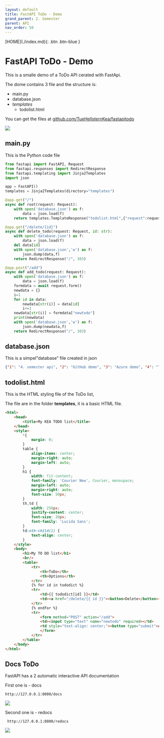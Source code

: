 ```yaml
---
layout: default
title: FastAPI ToDo - Demo
grand_parent: 2. Semester
parent: API
nav_order: 50
---
```


<span class="fs-1">
[HOME](./index.md){: .btn .btn-blue }
</span>

# FastAPI ToDo - Demo
This is a smalle demo of a ToDo API cerated with FastApi.

The dome contains 3 file and the structure is:

- main.py
- database.json
- *templates*
    - todolist.html

You can get the files at [github.com/TueHellsternKea/fastapitodo](https://github.com/TueHellsternKea/fastapitodo)

![](./_image/fastapitodo.jpg)

## main.py
This is the Python code file

```python
from fastapi import FastAPI, Request
from fastapi.responses import RedirectResponse
from fastapi.templating import Jinja2Templates
import json

app = FastAPI()
templates = Jinja2Templates(directory="templates")

@app.get("/")
async def root(request: Request):
    with open('database.json') as f:
        data = json.load(f)
    return templates.TemplateResponse("todolist.html",{"request":request,"tododict":data})

@app.get("/delete/{id}")
async def delete_todo(request: Request, id: str):
    with open('database.json') as f:
        data = json.load(f)
    del data[id]
    with open('database.json','w') as f:
        json.dump(data,f)
    return RedirectResponse("/", 303)

@app.post("/add")
async def add_todo(request: Request):
    with open('database.json') as f:
        data = json.load(f)
    formdata = await request.form()
    newdata = {}
    i=1
    for id in data:
        newdata[str(i)] = data[id]
        i+=1
    newdata[str(i)] = formdata["newtodo"]
    print(newdata)
    with open('database.json','w') as f:
        json.dump(newdata,f)
    return RedirectResponse("/", 303)
```

## database.json
This is a simpel"database" file created in json

```json
{"1": "4. semester api", "2": "GitHub demo", "3": "Azure demo", "4": "Test and test"}
```

## todolist.html
This is the HTML styling file of the ToDo list,

The file are in the folder **templates**, it is a basic HTML file.

```html
<html>
    <head>
        <title>My KEA TODO list</title>
    </head>
    <style>
        *{
            margin: 0;
        }
        table {
            align-items: center;
            margin-right: auto;
            margin-left: auto;
        }
        h1 {
            width: fit-content;
            font-family: 'Courier New', Courier, monospace;
            margin-left: auto;
            margin-right: auto;
            font-size: 50px;
        }
        th,td {
            width: 250px;
            justify-content: center;
            font-size: 20px;
            font-family: 'Lucida Sans';
        }
        td:nth-child(2) {
            text-align: center;
        }
    </style>
    <body>
        <h1>My TO DO list</h1>
        <br/>
        <table>
            <tr>
                <th>ToDo</th>
                <th>Options</th>
            </tr>
            {% for id in tododict %}
            <tr>
                <td>{{ tododict[id] }}</td>
                <td><a href="/delete/{{ id }}"><button>Delete</button></a></td>
            </tr>
            {% endfor %}
            <tr>
                <form method="POST" action="/add">
                <td><input type="text" name="newtodo" required></td>
                <td style="text-align: center;"><button type="submit">Add New</button></td>
                </form>
            </tr>
        </table>
    </body>
</html>
```

## Docs ToDo
FastAPI has a 2 automatic interactive API documentation

First one is - docs

    http://127.0.0.1:8000/docs

![](./_image/fastapi_1.jpg)

Second one is - redocs

     http://127.0.0.1:8000/redocs    
![](./_image/tododocs.jpg)
